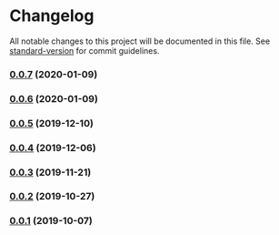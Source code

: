 # Changelog

All notable changes to this project will be documented in this file. See [standard-version](https://github.com/conventional-changelog/standard-version) for commit guidelines.

### [0.0.7](https://github.com/CrowdStrike/faltest/compare/multiple-browsers@0.0.6...multiple-browsers@0.0.7) (2020-01-09)

### [0.0.6](https://github.com/CrowdStrike/faltest/compare/multiple-browsers@0.0.5...multiple-browsers@0.0.6) (2020-01-09)

### [0.0.5](https://github.com/CrowdStrike/faltest/compare/multiple-browsers@0.0.4...0.0.5) (2019-12-10)

### [0.0.4](https://github.com/CrowdStrike/faltest/compare/multiple-browsers@0.0.3...0.0.4) (2019-12-06)

### [0.0.3](https://github.com/CrowdStrike/faltest/compare/multiple-browsers@0.0.2...0.0.3) (2019-11-21)

### [0.0.2](https://github.com/CrowdStrike/faltest/compare/multiple-browsers@0.0.1...0.0.2) (2019-10-27)

### [0.0.1](https://github.com/CrowdStrike/faltest/compare/multiple-browsers@0.0.0...0.0.1) (2019-10-07)
